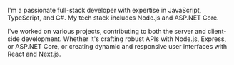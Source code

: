 

I'm a passionate full-stack developer with expertise in JavaScript, TypeScript, and C#. My tech stack includes Node.js and ASP.NET Core.

I've worked on various projects, contributing to both the server and client-side development. Whether it's crafting robust APIs with Node.js, Express, or ASP.NET Core, or creating dynamic and responsive user interfaces with React and Next.js.
